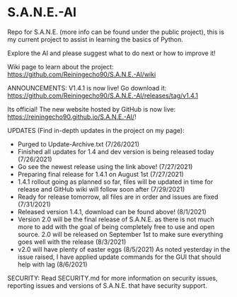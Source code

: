 # S.A.N.E.-AI
Repo for S.A.N.E. (more info can be found under the public project), this is my current project to assist in learning the basics of Python.

Explore the AI and please suggest what to do next or how to improve it!

Wiki page to learn about the project: https://github.com/Reiningecho90/S.A.N.E.-AI/wiki

ANNOUNCEMENTS: 
V1.4.1 is now live! Go download it: https://github.com/Reiningecho90/S.A.N.E.-AI/releases/tag/v1.4.1

Its official! The new website hosted by GitHub is now live: https://reiningecho90.github.io/S.A.N.E.-AI/!

UPDATES (Find in-depth updates in the project on my page):
- Purged to Update-Archive.txt (7/26/2021)
- Finished all updates for 1.4 and dev version is being released today (7/26/2021)
- Go see the newest release using the link above! (7/27/2021)
- Preparing final release for 1.4.1 on August 1st (7/27/2021)
- 1.4.1 rollout going as planned so far, files will be updated in time for release and GitHub wiki will follow soon after (7/29/2021)
- Ready for release tomorrow, all files are in order and issues are fixed (7/31/2021)
- Released version 1.4.1, download can be found above! (8/1/2021)
- Version 2.0 will be the final release of S.A.N.E. as there is not much more to add with the goal of being completely free to use and open source. 2.0
will be released on September 1st to make sure everything goes well with the release (8/3/2021)
- v2.0 will have plenty of easter eggs (8/5/2021)
As noted yesterday in the issue raised, I have applied update commands for the GUI that should help with lag (8/6/2021)

SECURITY:
Read SECURITY.md for more information on security issues, reporting issues and versions of S.A.N.E. that have security support.
